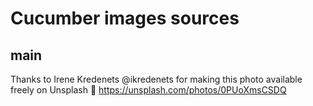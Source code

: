 # Cucumber images sources

## main

Thanks to Irene Kredenets @ikredenets for making this photo available freely on Unsplash 🎁
https://unsplash.com/photos/0PUoXmsCSDQ 